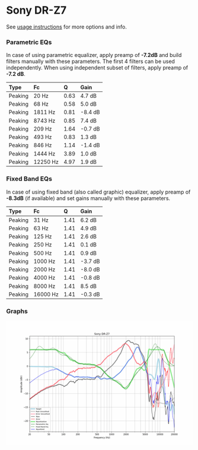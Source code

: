 # Sony DR-Z7
See [usage instructions](https://github.com/jaakkopasanen/AutoEq#usage) for more options and info.

### Parametric EQs
In case of using parametric equalizer, apply preamp of **-7.2dB** and build filters manually
with these parameters. The first 4 filters can be used independently.
When using independent subset of filters, apply preamp of **-7.2 dB**.

| Type    | Fc       |    Q | Gain    |
|:--------|:---------|:-----|:--------|
| Peaking | 20 Hz    | 0.63 | 4.7 dB  |
| Peaking | 68 Hz    | 0.58 | 5.0 dB  |
| Peaking | 1811 Hz  | 0.81 | -8.4 dB |
| Peaking | 8743 Hz  | 0.85 | 7.4 dB  |
| Peaking | 209 Hz   | 1.64 | -0.7 dB |
| Peaking | 493 Hz   | 0.83 | 1.3 dB  |
| Peaking | 846 Hz   | 1.14 | -1.4 dB |
| Peaking | 1444 Hz  | 3.89 | 1.0 dB  |
| Peaking | 12250 Hz | 4.97 | 1.9 dB  |

### Fixed Band EQs
In case of using fixed band (also called graphic) equalizer, apply preamp of **-8.3dB**
(if available) and set gains manually with these parameters.

| Type    | Fc       |    Q | Gain    |
|:--------|:---------|:-----|:--------|
| Peaking | 31 Hz    | 1.41 | 6.2 dB  |
| Peaking | 63 Hz    | 1.41 | 4.9 dB  |
| Peaking | 125 Hz   | 1.41 | 2.6 dB  |
| Peaking | 250 Hz   | 1.41 | 0.1 dB  |
| Peaking | 500 Hz   | 1.41 | 0.9 dB  |
| Peaking | 1000 Hz  | 1.41 | -3.7 dB |
| Peaking | 2000 Hz  | 1.41 | -8.0 dB |
| Peaking | 4000 Hz  | 1.41 | -0.8 dB |
| Peaking | 8000 Hz  | 1.41 | 8.5 dB  |
| Peaking | 16000 Hz | 1.41 | -0.3 dB |

### Graphs
![](./Sony%20DR-Z7.png)